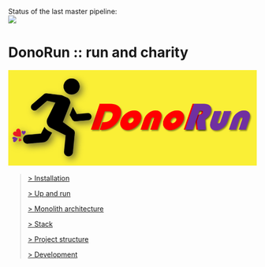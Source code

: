 Status of the last master pipeline:<br>
<img src="https://github.com/Project51Team/donorun/actions/workflows/master.yml/badge.svg"><br>

# DonoRun :: run and charity

![](.readme/img/logo.png)

> [> Installation](.readme/installation.md)
>
> [> Up and run](.readme/up-and-run.md)
>
> [> Monolith architecture](.readme/monolith-architecture.md)
>
> [> Stack](.readme/stack.md)
>
> [> Project structure](.readme/project-structure.md)
>
> [> Development](.readme/development.md)

